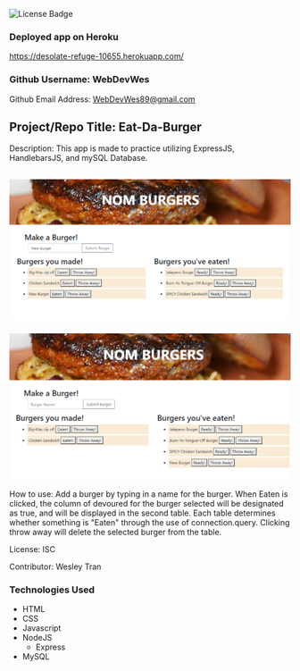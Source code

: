 
![License Badge](https://img.shields.io/badge/License-ISC-green.svg)

### Deployed app on Heroku

https://desolate-refuge-10655.herokuapp.com/

### Github Username: WebDevWes

Github Email Address: WebDevWes89@gmail.com

## Project/Repo Title: Eat-Da-Burger

Description: This app is made to practice utilizing ExpressJS, HandlebarsJS, and mySQL Database. 

![Screenshot](/Screenshots/screenshot.png) 
---
![Screenshot](/Screenshots/screenshot2.png) 

How to use: Add a burger by typing in a name for the burger. When Eaten is clicked, the column of devoured for the burger selected will be designated as true, and will be displayed in the second table. Each table determines whether something is "Eaten" through the use of connection.query. Clicking throw away will delete the selected burger from the table.

License: ISC

Contributor: Wesley Tran

### Technologies Used

- HTML
- CSS
- Javascript
- NodeJS
  - Express
- MySQL
